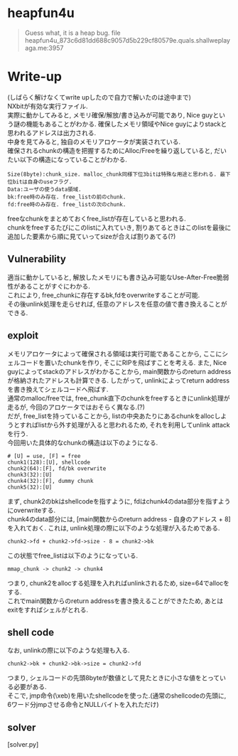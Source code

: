 # heapfun4u

> Guess what, it is a heap bug.
> file heapfun4u_873c6d81dd688c9057d5b229cf80579e.quals.shallweplayaga.me:3957

# Write-up
(しばらく解けなくてwrite upしたので自力で解いたのは途中まで)  
NXbitが有効な実行ファイル.  
実際に動かしてみると, メモリ確保/解放/書き込みが可能であり, Nice guyという謎の機能もあることがわかる. 確保したメモリ領域やNice guyによりstackと思われるアドレスは出力される.  
中身を見てみると, 独自のメモリアロケータが実装されている.  
確保されるchunkの構造を把握するためにAlloc/Freeを繰り返していると, だいたい以下の構造になっていることがわかる.  

```
Size(8byte):chunk_size. malloc_chunk同様下位3bitは特殊な用途と思われる. 最下位bitは自身のuseフラグ.  
Data:ユーザの使うdata領域.  
bk:free時のみ存在. free_listの前のchunk.  
fd:free時のみ存在. free_listの次のchunk.
```

freeなchunkをまとめておくfree_listが存在していると思われる.  
chunkをfreeするたびにこのlistに入れていき, 割りあてるときはこのlistを最後に追加した要素から順に見ていってsizeが合えば割りあてる(?)  

## Vulnerability
適当に動かしていると, 解放したメモリにも書き込み可能なUse-After-Free脆弱性があることがすぐにわかる.  
これにより, free_chunkに存在するbk,fdをoverwriteすることが可能.  
その後unlink処理を走らせれば, 任意のアドレスを任意の値で書き換えることができる.  

## exploit
メモリアロケータによって確保される領域は実行可能であることから, ここにシェルコードを置いたchunkを作り, そこにRIPを飛ばすことを考える. また, Nice guyによってstackのアドレスがわかることから, main関数からのreturn addressが格納されたアドレスも計算できる. したがって, unlinkによってreturn addressを書き換えてシェルコードへ飛ばす.  
通常のmalloc/freeでは, free_chunk直下のchunkをfreeするときにunlink処理が走るが, 今回のアロケータではおそらく異なる.(?)  
だが, free_listを持っていることから, listの中央あたりにあるchunkをallocしようとすればlistから外す処理が入ると思われるため, それを利用してunlink attackを行う.  
今回用いた具体的なchunkの構造は以下のようになる.  

```
# [U] = use, [F] = free  
chunk1(128):[U], shellcode
chunk2(64):[F], fd/bk overwrite
chunk3(32):[U]
chunk4(32):[F], dummy chunk
chunk5(32):[U]
```

まず, chunk2のbkはshellcodeを指すように, fdはchunk4のdata部分を指すようにoverwriteする.  
chunk4のdata部分には, [main関数からのreturn address - 自身のアドレス + 8]を入れておく. これは, unlink処理の際に以下のような処理が入るためである.  
```
chunk2->fd + chunk2->fd->size - 8 = chunk2->bk
```

この状態でfree_listは以下のようになっている.  
```
mmap_chunk -> chunk2 -> chunk4
```
つまり, chunk2をallocする処理を入れればunlinkされるため, size=64でallocをする.  
これでmain関数からのreturn addressを書き換えることができたため, あとはexitをすればシェルがとれる.  

## shell code
なお, unlinkの際に以下のような処理も入る.  
```
chunk2->bk + chunk2->bk->size = chunk2->fd
```
つまり, シェルコードの先頭8byteが数値として見たときに小さな値をとっている必要がある.  
そこで, jmp命令(\xeb)を用いたshellcodeを使った.(通常のshellcodeの先頭に, 6ワード分jmpさせる命令とNULLバイトを入れただけ)

## solver
[solver.py]
